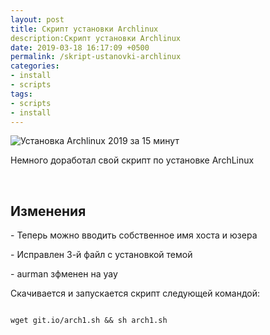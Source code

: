 ```yaml
---
layout: post
title: Скрипт установки Archlinux
description:Скрипт установки Archlinux
date: 2019-03-18 16:17:09 +0500
permalink: /skript-ustanovki-archlinux
categories: 
- install
- scripts
tags:
- scripts
- install
---
```

<img alt="Установка Archlinux 2019 за 15 минут" class="post-image rounded" src="https://ordanax.github.io/img/skript-ustanovki-archlinux.png" />
<p>Немного доработал свой скрипт по установке ArchLinux</p><br>
<h2>Изменения</h2>
<p>- Теперь можно вводить собственное имя хоста и юзера</p>
<p>- Исправлен 3-й файл с установкой темой</p>
<p>- aurman зфменен на yay</p>
<p>Скачивается и запускается скрипт следующей командой:</p>

<code>
wget git.io/arch1.sh &amp;&amp; sh arch1.sh
</code>

